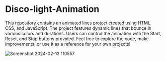 # Disco-light-Animation
This repository contains an animated lines project created using HTML, CSS, and JavaScript. The project features dynamic lines that bounce in various colors and durations. Users can control the animation with the Start, Reset, and Stop buttons provided. Feel free to explore the code, make improvements, or use it as a reference for your own projects!

![Screenshot 2024-02-13 110557](https://github.com/jaiswalrahul2427/Disco-light-Animation/assets/133475235/f274f291-3f0c-4107-8c9e-1516279ee431)


